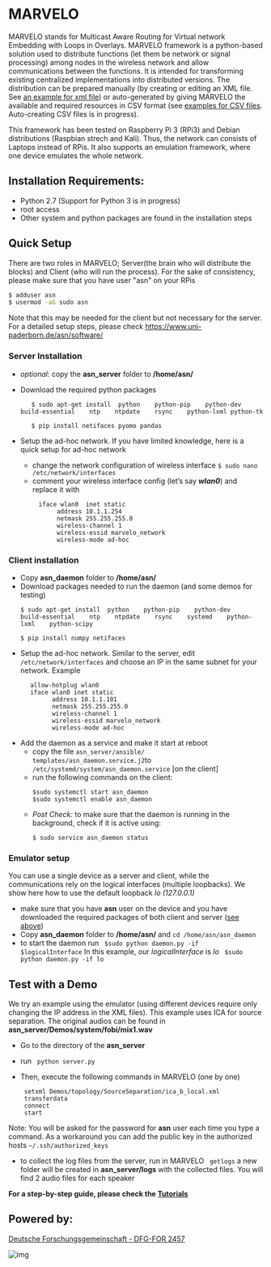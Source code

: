 

# MARVELO
MARVELO stands for Multicast Aware Routing for Virtual network Embedding with Loops in Overlays. MARVELO framework is a python-based solution used to distribute functions (let them be network or signal processing) among nodes in the wireless network and allow communications between the functions. It is intended for transforming existing centralized implementations into distributed versions.
The distribution can be prepared manually (by creating or editing an XML file. See [an example for xml file](https://github.com/CN-UPB/MARVELO/blob/master/asn_server/bin/simParam/fobiExample/allocation.xml)) or auto-generated by giving MARVELO the available and required resources in CSV format (see [examples for CSV files](https://github.com/CN-UPB/MARVELO/tree/master/asn_server/bin/simParam/dummyExample). Auto-creating CSV files is in progress).

This framework has been tested on Raspberry Pi 3 (RPi3) and Debian distributions (Raspbian strech and Kali). Thus, the network can consists of Laptops instead of RPis. It also supports an emulation framework, where one device emulates the whole network. 
## Installation Requirements:
* Python 2.7 (Support for Python 3 is in progress)
* root access 
* Other system and python packages are found in the installation steps
## Quick Setup
There are two roles in MARVELO; Server(the brain who will distribute the blocks) and Client (who will run the process). For the sake of consistency, please make sure that you have user "asn" on your RPis
```sh
$ adduser asn
$ usermod -aG sudo asn
```

Note that this may be needed for the client but not necessary for the server. For a detailed setup steps, please check
https://www.uni-paderborn.de/asn/software/

### Server Installation
* *optional*: copy the **asn_server** folder to **/home/asn/**
* Download the required python packages 

  
         $ sudo apt-get install  python    python-pip    python-dev    build-essential    ntp    ntpdate    rsync    python-lxml python-tk  
            
         $ pip install netifaces pyomo pandas
     
* Setup the ad-hoc network. If you have limited knowledge, here is a quick setup for ad-hoc network
  * change the network configuration of wireless interface 
         ```
      $ sudo nano /etc/network/interfaces
         ```
  *  comment your wireless interface config (let’s say ***wlan0***) and replace it with
  ``` 
       iface wlan0  inet static
            address 10.1.1.254
            netmask 255.255.255.0
            wireless-channel 1
            wireless-essid marvelo_network
            wireless-mode ad-hoc
  
  ```

### Client installation

* Copy **asn_daemon** folder to **/home/asn/**
* Download packages needed to run the daemon (and some demos for testing)
     ```
     $ sudo apt-get install  python    python-pip    python-dev    build-essential    ntp    ntpdate    rsync    systemd    python-lxml    python-scipy 
      
     $ pip install numpy netifaces 
     ```
* Setup the ad-hoc network. Similar to the server, edit `/etc/network/interfaces`  and choose an IP in the same subnet for your network. Example 
```                        
      allow-hotplug wlan0
      iface wlan0 inet static
            address 10.1.1.101
            netmask 255.255.255.0
            wireless-channel 1
            wireless-essid marvelo_network
            wireless-mode ad-hoc
```
* Add the daemon as a service and make it start at reboot
  *  copy the file `asn_server/ansible/ templates/asn_daemon.service.j2`to `/etc/systemd/system/asn_daemon.service` [on the client]
  * run the following commands on the client:
      ```
      $sudo systemctl start asn_daemon  
      $sudo systemctl enable asn_daemon
      ```
  * *Post Check:* to make sure that the daemon is running in the background, check if it is active using:
      ``` 
      $ sudo service asn_daemon status
      ```
 ### Emulator setup
You can use a single device as a server and client, while the communications rely on the logical interfaces (multiple loopbacks). We show here how to use the default loopback *lo (127.0.0.1)*

* make sure that you have **asn** user on the device and you have downloaded the required packages of both client and server ([see above](#server-installation))
* Copy **asn_daemon** folder to **/home/asn/** and
 ```cd /home/asn/asn_daemon```
* to start the daemon run
``` $sudo python daemon.py -if $logicalInterface```
In this example, our *logicalInterface* is *lo*
``` $sudo python daemon.py -if lo```  

## Test with a Demo
We try an example using the emulator (using different devices require only changing the IP address in the XML files). This example uses ICA for source separation. The original audios can be found in **asn_server/Demos/system/fobi/mix1.wav**
* Go to the directory of the **asn_server**

* run ``` python server.py```

* Then, execute the following commands in MARVELO (one by one)
     ```
      setxml Demos/topology/SourceSeparation/ica_b_local.xml
      transferdata 
      connect
      start
     
     ```
 Note: You will be asked for the password for **asn** user each time you type a command. As a workaround you can add the public key in the authorized hosts ```~/.ssh/authorized_keys ```
     
* to collect the log files from the server, run in MARVELO
    ``` getlogs```
    a new folder will be created in **asn_server/logs** with the collected files. You will find 2 audio files for each speaker

**For a step-by-step guide, please check the [Tutorials](Documentation/Tutorials)**

## Powered by:

[Deutsche Forschungsgemeinschaft - DFG-FOR 2457](https://www.uni-paderborn.de/asn/)

![img](https://www.uni-paderborn.de/fileadmin/_processed_/9/2/csm_ASNLogo_c443ce161b.png)